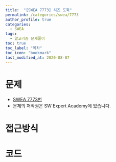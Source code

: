 ```yaml
---
title:  "[SWEA 7773] 치즈 도둑"
permalink: /categories/swea/7773
author_profile: true
categories:
  - SWEA
tags:
  - 알고리즘 문제풀이
toc: true
toc_label: "목차"
toc_icon: "bookmark"
last_modified_at: 2020-08-07
---
```

# 문제
* [SWEA 7773번]()
* 문제의 저작권은 SW Expert Academy에 있습니다.  

# 접근방식 


# 코드
```java

```